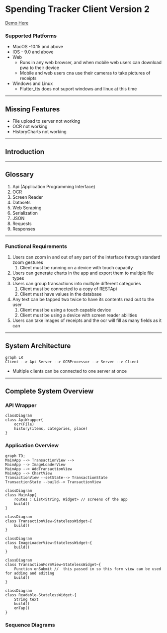 # Spending Tracker Client Version 2

[Demo Here](spendingtrackerv2.web.app)

### Supported Platforms
- MacOS -10.15 and above
- IOS - 9.0 and above
- Web
  - Runs in any web browser, and when mobile web users can download pwa to their device
  - Mobile and web users cna use their cameras to take pictures of receipts
- Windows and Linux
  - Flutter_tts does not suport windows and linux at this time


---

## Missing Features
- File upload to server not working 
- OCR not working
- HistoryCharts not working 

---

## Introduction 

---
## Glossary 
1. Api (Application Programming Interface)
2. OCR 
3. Screen Reader
4. Datasets
5. Web Scraping
6. Serialization
7. JSON
8. Requests
9. Responses 

---

### Functional Requirements
1. Users can zoom in and out of any part of the interface through standard zoom gestures
   1. Client must be running on a device with touch capacity
2. Users can generate charts in the app and export them to multiple file types 
3. Users can group transactions into multiple different categories
   1. Client must be connected to a copy of RESTApi
   2. Client must have values in the database
4. Any text can be tapped two twice to have its contents read out to the user 
   1. Client must be using a touch capable device 
   2. Client must be using a device with screen reader abilities
5. Users can take images of receipts and the ocr will fill as many fields as it can

---

## System Architecture 

```mermaid
graph LR
Client --> Api Server --> OCRProcessor --> Server --> Client
```
- Multiple clients can be connected to one server at once 

---

## Complete System Overview 

### API Wrapper
```mermaid
classDiagram
class ApiWrapper{
    ocr(File)
    history(items, categories, place)
}
```
### Application Overview

```mermaid
graph TD;
MainApp --> TransactionView --> 
MainApp --> ImageLoaderView
MainApp --> AddTransactionView
MainApp --> ChartView
TransactionView --setState--> TransactionState
TransactionState --build--> TransactionView 
```


```mermaid
classDiagram
class MainApp{
    routes : List<String, Widget> // screens of the app
    build()  
}
```

```mermaid
classDiagram
class TransactionView~StatelessWidget~{
    build()
}
```

```mermaid
classDiagram
class ImageLoaderView~StatelessWidget~{
    build()
}
```

```mermaid
classDiagram
class TransactionFormView~StatelessWidget~{
    Function onSubmit //  this passed in so this form view can be used for adding and editing
    build()
}
```

```mermaid
classDiagram
class Readable~StatelessWidget~{
    String text    
    build()
    onTap()
}
```


### Sequence Diagrams




